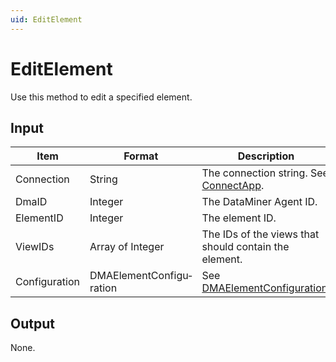 ```yaml
---
uid: EditElement
---
```


# EditElement

Use this method to edit a specified element.

## Input

| Item          | Format                   | Description                                                                         |
|---------------|--------------------------|-------------------------------------------------------------------------------------|
| Connection    | String                   | The connection string. See [ConnectApp](xref:ConnectApp).                           |
| DmaID         | Integer                  | The DataMiner Agent ID.                                                             |
| ElementID     | Integer                  | The element ID.                                                                     |
| ViewIDs       | Array of Integer         | The IDs of the views that should contain the element.                               |
| Configuration | DMAElementConfigu­ration | See [DMAElementConfiguration](xref:DMAElementConfiguration). |

## Output

None.
